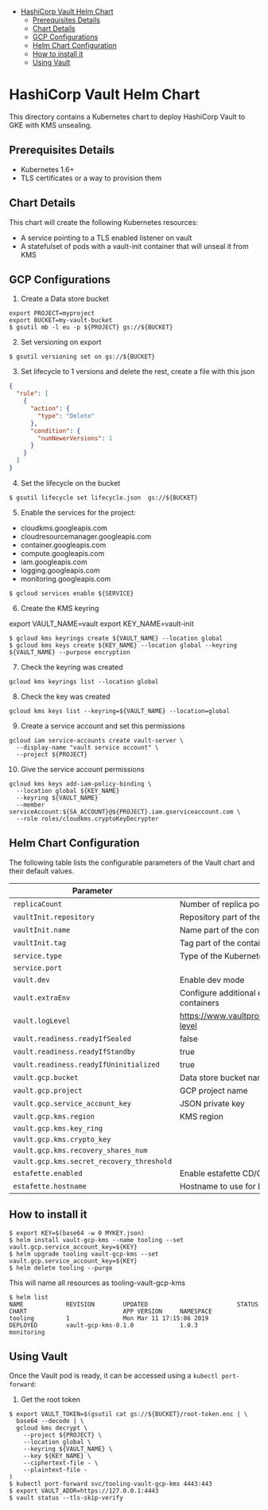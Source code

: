 - [HashiCorp Vault Helm Chart](#hashicorp-vault-helm-chart)
  - [Prerequisites Details](#prerequisites-details)
  - [Chart Details](#chart-details)
  - [GCP Configurations](#gcp-configurations)
  - [Helm Chart Configuration](#helm-chart-configuration)
  - [How to install it](#how-to-install-it)
  - [Using Vault](#using-vault)
  
# HashiCorp Vault Helm Chart

This directory contains a Kubernetes chart to deploy HashiCorp Vault to GKE with KMS unsealing.

## Prerequisites Details

* Kubernetes 1.6+
* TLS certificates or a way to provision them 

## Chart Details

This chart will create the following Kubernetes resources:
* A service pointing to a TLS enabled listener on vault
* A statefulset of pods with a vault-init container that will unseal it from KMS

## GCP Configurations
1. Create a Data store bucket
```console
export PROJECT=myproject
export BUCKET=my-vault-bucket
$ gsutil mb -l eu -p ${PROJECT} gs://${BUCKET}
```

2. Set versioning on 
export
```console
$ gsutil versioning set on gs://${BUCKET}
```

3. Set lifecycle to 1 versions and delete the rest, create a file with this json

```json
{
  "rule": [
    {
      "action": {
        "type": "Delete"
      },
      "condition": {
        "numNewerVersions": 1
      }
    }
  ]
}
```
4. Set the lifecycle on the bucket

```console
$ gsutil lifecycle set lifecycle.json  gs://${BUCKET}
```
5. Enable the services for the project:

* cloudkms.googleapis.com
* cloudresourcemanager.googleapis.com
* container.googleapis.com
* compute.googleapis.com
* iam.googleapis.com
* logging.googleapis.com
* monitoring.googleapis.com

```console
$ gcloud services enable ${SERVICE}
```

6. Create the KMS keyring

export VAULT_NAME=vault
export KEY_NAME=vault-init
```console
$ gcloud kms keyrings create ${VAULT_NAME} --location global
$ gcloud kms keys create ${KEY_NAME} --location global --keyring ${VAULT_NAME} --purpose encryption
```
7. Check the keyring was created

```console
gcloud kms keyrings list --location global
```
8. Check the key was created

```console
gcloud kms keys list --keyring=${VAULT_NAME} --location=global
```
9. Create a service account and set this permissions

```console 
gcloud iam service-accounts create vault-server \
  --display-name "vault service account" \
  --project ${PROJECT}
```

10. Give the service account permissions

```console
gcloud kms keys add-iam-policy-binding \
  --location global ${KEY_NAME}
  --keyring ${VAULT_NAME}
  --member serviceAccount:${SA_ACCOUNT}@${PROJECT}.iam.gserviceaccount.com \
  --role roles/cloudkms.cryptoKeyDecrypter
```

## Helm Chart Configuration

The following table lists the configurable parameters of the Vault chart and their default values.

| Parameter                                 | Description                                                         | Default             |
| ----------------------------------------- | ------------------------------------------------------------------- | ------------------- |
| `replicaCount`                            | Number of replica pods to run                                       | `3`                 |
| `vaultInit.repository`                    | Repository part of the container image URL                          | `sethvargo`         |
| `vaultInit.name`                          | Name part of the container image URL                                | `vault-init`        |
| `vaultInit.tag`                           | Tag part of the container image URL                                 | `1.0.0`             |
| `service.type`                            | Type of the Kubernetes service                                      | `ClusterIP`         |
| `service.port`                            |                                                                     | `8200`              |
| `vault.dev`                               | Enable dev mode                                                     | `true`              |
| `vault.extraEnv`                          | Configure additional environment variables for the Vault containers | `{}`                |
| `vault.logLevel`                          | https://www.vaultproject.io/docs/commands/server.html#log-level     | `info`              |
| `vault.readiness.readyIfSealed`           | false                                                               |                     |
| `vault.readiness.readyIfStandby`          | true                                                                |                     |
| `vault.readiness.readyIfUninitialized`    | true                                                                |                     |
| `vault.gcp.bucket`                        | Data store bucket name                                              | `vault-bucket`      |
| `vault.gcp.project`                       | GCP project name                                                    | `myproject`         |
| `vault.gcp.service_account_key`           | JSON private key                                                    |                     |
| `vault.gcp.kms.region`                    | KMS region                                                          | `global`            |
| `vault.gcp.kms.key_ring`                  |                                                                     | `vault`             |
| `vault.gcp.kms.crypto_key`                |                                                                     | `vault-init`        |
| `vault.gcp.kms.recovery_shares_num`       |                                                                     | `5`                 |
| `vault.gcp.kms.secret_recovery_threshold` |                                                                     | `3`                 |
| `estafette.enabled`                       | Enable estafette CD/CI support: https://estafette.io/usage/         | `false`             |
| `estafette.hostname`                      | Hostname to use for LetEncrypt and Cloudflare                       | `vault.example.com` |


## How to install it

```console
$ export KEY=$(base64 -w 0 MYKEY.json)
$ helm install vault-gcp-kms --name tooling --set vault.gcp.service_account_key=${KEY} 
$ helm upgrade tooling vault-gcp-kms --set vault.gcp.service_account_key=${KEY}
$ helm delete tooling --purge
```

This will name all resources as tooling-vault-gcp-kms

```console
$ helm list
NAME            REVISION        UPDATED                         STATUS          CHART                           APP VERSION     NAMESPACE    
tooling         1               Mon Mar 11 17:15:06 2019        DEPLOYED        vault-gcp-kms-0.1.0             1.0.3           monitoring
```
## Using Vault

Once the Vault pod is ready, it can be accessed using a `kubectl port-forward`:

1. Get the root token

```console
$ export VAULT_TOKEN=$(gsutil cat gs://${BUCKET}/root-token.enc | \
  base64 --decode | \
  gcloud kms decrypt \
    --project ${PROJECT} \
    --location global \
    --keyring ${VAULT_NAME} \
    --key ${KEY_NAME} \
    --ciphertext-file - \
    --plaintext-file - 
)
$ kubectl port-forward svc/tooling-vault-gcp-kms 4443:443
$ export VAULT_ADDR=https://127.0.0.1:4443
$ vault status --tls-skip-verify
```
